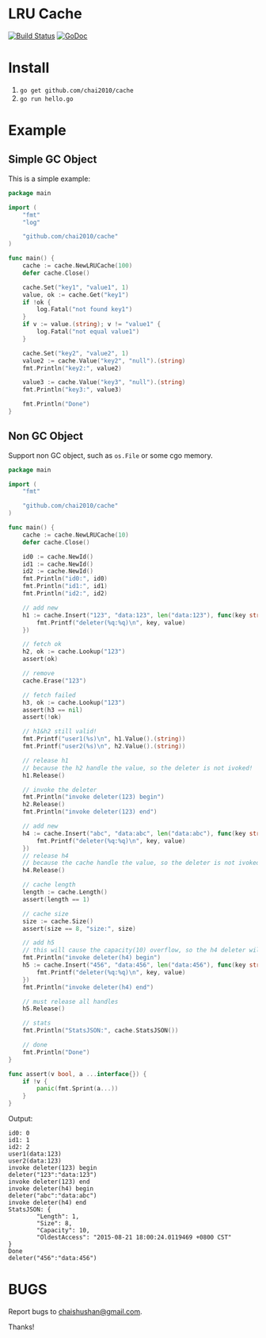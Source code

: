 # LRU Cache

[![Build Status](https://travis-ci.org/chai2010/cache.svg)](https://travis-ci.org/chai2010/cache)
[![GoDoc](https://godoc.org/github.com/chai2010/cache?status.svg)](https://godoc.org/github.com/chai2010/cache)


# Install

1. `go get github.com/chai2010/cache`
2. `go run hello.go`


# Example

## Simple GC Object

This is a simple example:

```Go
package main

import (
	"fmt"
    "log"

	"github.com/chai2010/cache"
)

func main() {
	cache := cache.NewLRUCache(100)
	defer cache.Close()

	cache.Set("key1", "value1", 1)
	value, ok := cache.Get("key1")
	if !ok {
		log.Fatal("not found key1")
	}
	if v := value.(string); v != "value1" {
		log.Fatal("not equal value1")
	}

	cache.Set("key2", "value2", 1)
	value2 := cache.Value("key2", "null").(string)
	fmt.Println("key2:", value2)

	value3 := cache.Value("key3", "null").(string)
	fmt.Println("key3:", value3)

	fmt.Println("Done")
}
```

## Non GC Object

Support non GC object, such as `os.File` or some cgo memory.

```Go
package main

import (
	"fmt"

	"github.com/chai2010/cache"
)

func main() {
	cache := cache.NewLRUCache(10)
	defer cache.Close()

	id0 := cache.NewId()
	id1 := cache.NewId()
	id2 := cache.NewId()
	fmt.Println("id0:", id0)
	fmt.Println("id1:", id1)
	fmt.Println("id2:", id2)

	// add new
	h1 := cache.Insert("123", "data:123", len("data:123"), func(key string, value interface{}) {
		fmt.Printf("deleter(%q:%q)\n", key, value)
	})

	// fetch ok
	h2, ok := cache.Lookup("123")
	assert(ok)

	// remove
	cache.Erase("123")

	// fetch failed
	h3, ok := cache.Lookup("123")
	assert(h3 == nil)
	assert(!ok)

	// h1&h2 still valid!
	fmt.Printf("user1(%s)\n", h1.Value().(string))
	fmt.Printf("user2(%s)\n", h2.Value().(string))

	// release h1
	// because the h2 handle the value, so the deleter is not ivoked!
	h1.Release()

	// invoke the deleter
	fmt.Println("invoke deleter(123) begin")
	h2.Release()
	fmt.Println("invoke deleter(123) end")

	// add new
	h4 := cache.Insert("abc", "data:abc", len("data:abc"), func(key string, value interface{}) {
		fmt.Printf("deleter(%q:%q)\n", key, value)
	})
	// release h4
	// because the cache handle the value, so the deleter is not ivoked!
	h4.Release()

	// cache length
	length := cache.Length()
	assert(length == 1)

	// cache size
	size := cache.Size()
	assert(size == 8, "size:", size)

	// add h5
	// this will cause the capacity(10) overflow, so the h4 deleter will be invoked
	fmt.Println("invoke deleter(h4) begin")
	h5 := cache.Insert("456", "data:456", len("data:456"), func(key string, value interface{}) {
		fmt.Printf("deleter(%q:%q)\n", key, value)
	})
	fmt.Println("invoke deleter(h4) end")

	// must release all handles
	h5.Release()

	// stats
	fmt.Println("StatsJSON:", cache.StatsJSON())

	// done
	fmt.Println("Done")
}

func assert(v bool, a ...interface{}) {
	if !v {
		panic(fmt.Sprint(a...))
	}
}
```

Output:

```
id0: 0
id1: 1
id2: 2
user1(data:123)
user2(data:123)
invoke deleter(123) begin
deleter("123":"data:123")
invoke deleter(123) end
invoke deleter(h4) begin
deleter("abc":"data:abc")
invoke deleter(h4) end
StatsJSON: {
        "Length": 1,
        "Size": 8,
        "Capacity": 10,
        "OldestAccess": "2015-08-21 18:00:24.0119469 +0800 CST"
}
Done
deleter("456":"data:456")
```

# BUGS

Report bugs to <chaishushan@gmail.com>.

Thanks!
